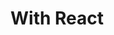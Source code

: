 <script setup>
  import { data } from '../../versions.data'
  const { version } = data
</script>

# With React

